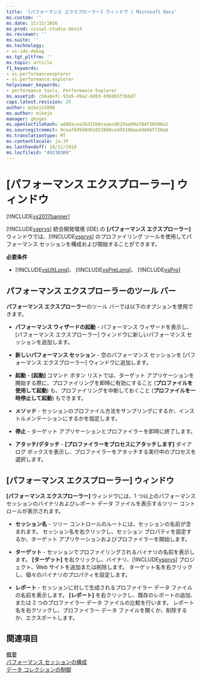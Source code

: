 ```yaml
---
title: '[パフォーマンス エクスプローラー] ウィンドウ | Microsoft Docs'
ms.custom: ''
ms.date: 11/15/2016
ms.prod: visual-studio-dev14
ms.reviewer: ''
ms.suite: ''
ms.technology:
- vs-ide-debug
ms.tgt_pltfrm: ''
ms.topic: article
f1_keywords:
- vs.performanceexplorer
- vs.performance.explorer
helpviewer_keywords:
- performance tools, Performance Explorer
ms.assetid: cb6a6efc-93a5-49a2-8d03-6969b5f3b6d7
caps.latest.revision: 25
author: mikejo5000
ms.author: mikejo
manager: ghogen
ms.openlocfilehash: ad46acea26d15b0ceaecd629ae99a784f30d90a1
ms.sourcegitcommit: 9ceaf69568d61023868ced59108ae4dd46f720ab
ms.translationtype: MT
ms.contentlocale: ja-JP
ms.lasthandoff: 10/12/2018
ms.locfileid: "49230309"
---
```

# <a name="performance-explorer-window"></a>[パフォーマンス エクスプローラー] ウィンドウ
[!INCLUDE[vs2017banner](../includes/vs2017banner.md)]

[!INCLUDE[vsprvs](../includes/vsprvs-md.md)] 統合開発環境 (IDE) の **[パフォーマンス エクスプローラー]** ウィンドウでは、[!INCLUDE[vsprvs](../includes/vsprvs-md.md)] のプロファイリング ツールを使用してパフォーマンス セッションを構成および開始することができます。  
  
 **必要条件**  
  
-   [!INCLUDE[vsUltLong](../includes/vsultlong-md.md)]、 [!INCLUDE[vsPreLong](../includes/vsprelong-md.md)]、 [!INCLUDE[vsPro](../includes/vspro-md.md)]  
  
## <a name="performance-explorer-toolbar"></a>パフォーマンス エクスプローラーのツール バー  
 **パフォーマンス エクスプローラー**のツール バーでは以下のオプションを使用できます。  
  
-   **パフォーマンス ウィザードの起動** - パフォーマンス ウィザードを表示し、[パフォーマンス エクスプローラー] ウィンドウに新しいパフォーマンス セッションを追加します。  
  
-   **新しいパフォーマンス セッション** - 空のパフォーマンス セッションを [パフォーマンス エクスプローラー] ウィンドウに追加します。  
  
-   **起動** - **[起動]** コマンド ボタン リストでは、ターゲット アプリケーションを開始する際に、プロファイリングを即時に有効にすること (**プロファイルを使用して起動**) も、プロファイリングを中断しておくこと (**プロファイルを一時停止して起動**) もできます。  
  
-   **メソッド** - セッションのプロファイル方法をサンプリングにするか、インストルメンテーションにするかを指定します。  
  
-   **停止** - ターゲット アプリケーションとプロファイラーを即時に終了します。  
  
-   **アタッチ/デタッチ** - **[プロファイラーをプロセスにアタッチします]** ダイアログ ボックスを表示し、プロファイラーをアタッチする実行中のプロセスを選択します。  
  
## <a name="performance-explorer-window"></a>[パフォーマンス エクスプローラー] ウィンドウ  
 **[パフォーマンス エクスプローラー]** ウィンドウには、1 つ以上のパフォーマンス セッションのバイナリおよびレポート データ ファイルを表示するツリー コントロールが表示されます。  
  
-   **セッション名** - ツリー コントロールのルートには、セッションの名前が含まれます。 セッション名を右クリックし、セッション プロパティを設定するか、ターゲット アプリケーションおよびプロファイラーを開始します。  
  
-   **ターゲット** - セッションでプロファイリングされるバイナリの名前を表示します。 **[ターゲット]** を右クリックし、バイナリ、[!INCLUDE[vsprvs](../includes/vsprvs-md.md)] プロジェクト、Web サイトを追加または削除します。 ターゲット名を右クリックし、個々のバイナリのプロパティを設定します。  
  
-   **レポート** - セッションに対して生成されるプロファイラー データ ファイルの名前を表示します。 **[レポート]** を右クリックし、既存のレポートの追加、または 2 つのプロファイラー データ ファイルの比較を行います。 レポート名を右クリックし、プロファイラー データ ファイルを開くか、削除するか、エクスポートします。  
  
## <a name="see-also"></a>関連項目  
 [概要](../profiling/overviews-performance-tools.md)   
 [パフォーマンス セッションの構成](../profiling/configuring-performance-sessions.md)   
 [データ コレクションの制御](../profiling/controlling-data-collection.md)



